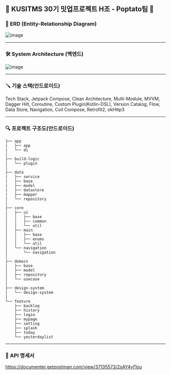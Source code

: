 ## 🥔 KUSITMS 30기 밋업프로젝트 H조 - Poptato팀  🥔

### 📘 ERD (Entity-Relationship Diagram)

![image](https://github.com/user-attachments/assets/f3a1216d-4738-4ecb-b3ff-0782c52facc6)

---

### 🛠 System Architecture (백엔드)

![image](https://github.com/user-attachments/assets/aea59a0b-871d-4f06-99cc-02c6134aa3de)


---

### 🪛 기술 스택(안드로이드)
Tech Stack, Jetpack Compose, Clean Architecture, Multi-Module, MVVM, Dagger Hilt, Coroutine, Custom Plugin(Kotlin-DSL), Version Catalog, Flow, Data Store, Navigation, Coil Compose, Retrofit2, okHttp3

---

### 🔍 프로젝트 구조도(안드로이드)
```
├── app
|   ├── app
|   └── di
│
├── build-logic
|   └── plugin
│
├── data
|   ├── service
|   ├── base
|   ├── model
|   ├── datastore
|   ├── mapper
|   └── repository
│
├── core
│   ├── ui
│   │   ├── base
│   │   ├── common
│   │   └── util
│   ├── main
│   │   ├── base
│   │   ├── enums
│   │   └── util
│   └── navigation
│       └── navigation
│
├── domain
│   ├── base
│   ├── model
│   ├── repository
│   └── usecase
│
├── design-system
│   └── design-system
│
└── feature
    ├── backlog
    ├── history
    ├── login
    ├── mypage
    ├── setting
    ├── splash
    ├── today
    └── yesterdaylist
```
---

### 📄 API 명세서
https://documenter.getpostman.com/view/37135573/2sAY4yf1ou
